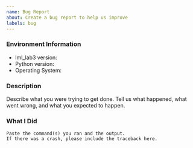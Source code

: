 ```yaml
---
name: Bug Report
about: Create a bug report to help us improve
labels: bug
---
```


<!-- Please search existing issues to avoid creating duplicates. -->

### Environment Information

-   lml_lab3 version:
-   Python version:
-   Operating System:

### Description

Describe what you were trying to get done.
Tell us what happened, what went wrong, and what you expected to happen.

### What I Did

```
Paste the command(s) you ran and the output.
If there was a crash, please include the traceback here.
```
